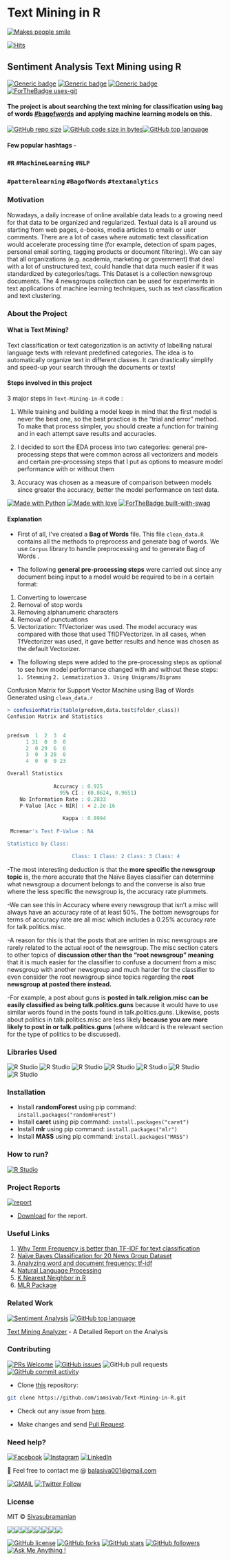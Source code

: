 # Text Mining in R
[![Makes people smile](https://forthebadge.com/images/badges/makes-people-smile.svg)](https://github.com/iamsivab)

[![Hits](https://hits.seeyoufarm.com/api/count/incr/badge.svg?url=https%3A%2F%2Fgithub.com%2Fiamsivab%2FText-Mining-in-R)](https://hits.seeyoufarm.com)

## Sentiment Analysis Text Mining using R

[![Generic badge](https://img.shields.io/badge/Text-Mining-teal.svg?style=for-the-badge)](https://github.com/iamsivab/Text-Mining-in-R) 
[![Generic badge](https://img.shields.io/badge/LinkedIn-Connect-blue.svg?style=for-the-badge&logo=linkedin&logoColor=white)](https://www.linkedin.com/in/iamsivab/) [![Generic badge](https://img.shields.io/badge/R-Language-blue.svg?style=for-the-badge)](https://github.com/iamsivab/Text-Mining-in-R/blob/master/Sivasubramanian-Text%20Mining%20Report.pdf) [![ForTheBadge uses-git](http://ForTheBadge.com/images/badges/uses-git.svg)](https://GitHub.com/)

#### The project is about searching the text mining for classification using bag of words [#bagofwords](https://github.com/iamsivab/Text-Mining-in-R) and applying machine learning models on this.

[![GitHub repo size](https://img.shields.io/github/repo-size/iamsivab/Text-Mining-in-R.svg?logo=github&style=social)](https://github.com/iamsivab) [![GitHub code size in bytes](https://img.shields.io/github/languages/code-size/iamsivab/Text-Mining-in-R.svg?logo=git&style=social)](https://github.com/iamsivab/)[![GitHub top language](https://img.shields.io/github/languages/top/iamsivab/Text-Mining-in-R.svg?logo=python&style=social)](https://github.com/iamsivab)

#### Few popular hashtags - 
### `#R` `#MachineLearning` `#NLP`
### `#patternlearning` `#BagofWords` `#textanalytics`

### Motivation

Nowadays, a daily increase of online available data leads to a growing need for that data to be organized and regularized. Textual data is all around us starting from web pages, e-books, media articles to emails or user comments. There are a lot of cases where automatic text classification would accelerate processing time (for example, detection of spam pages, personal email sorting, tagging products or document filtering). We can say that all organizations (e.g. academia, marketing or government) that deal with a lot of unstructured text, could handle that data much easier if it was standardized by categories/tags. This Dataset is a collection newsgroup documents. The 4 newsgroups collection can be used for experiments in text applications of machine learning techniques, such as text classification and text clustering.

### About the Project

#### What is Text Mining?

Text classification or text categorization is an activity of labelling natural language texts with relevant predefined categories. The idea is to automatically organize text in different classes. It can drastically simplify and speed-up your search through the documents or texts!

#### Steps involved in this project

3 major steps in `Text-Mining-in-R` code :

1. While training and building a model keep in mind that the first model is never the best one, so the best practice is the “trial and error” method. To make that process simpler, you should create a function for training and in each attempt save results and accuracies.

2. I decided to sort the EDA process into two categories: general pre-processing steps that were common across all vectorizers and models and certain pre-processing steps that I put as options to measure model performance with or without them

3. Accuracy was chosen as a measure of comparison between models since greater the accuracy, better the model performance on test data.

[![Made with Python](https://forthebadge.com/images/badges/made-with-python.svg)](https://github.com/iamsivab/Text-Mining-in-R) [![Made with love](https://forthebadge.com/images/badges/built-with-love.svg)](https://www.linkedin.com/in/iamsivab/) [![ForTheBadge built-with-swag](http://ForTheBadge.com/images/badges/built-with-swag.svg)](https://www.linkedin.com/in/iamsivab/)

#### Explanation

- First of all, I've created a **Bag of Words** file. This file `clean_data.R` contains all the methods to preprocess and generate bag of words. We use `Corpus` library to handle preprocessing and to generate Bag of Words .

- The following **general pre-processing steps** were carried out since any document being input to a model would be required to be in a certain format:
1.	Converting to lowercase
2.	Removal of stop words
3.	Removing alphanumeric characters
4.	Removal of punctuations
5.	Vectorization: TfVectorizer was used. The model accuracy was compared with those that used TfIDFVectorizer. In all cases, when TfVectorizer was used, it gave better results and hence was chosen as the default Vectorizer.

- The following steps were added to the pre-processing steps as optional to see how model performance changed with and without these steps:
`1.	Stemming`
`2.	Lemmatization`
`3.	Using Unigrams/Bigrams`

Confusion Matrix for Support Vector Machine using Bag of Words Generated using `clean_data.r`

```R
> confusionMatrix(table(predsvm,data.test$folder_class))
Confusion Matrix and Statistics

       
predsvm  1  2  3  4
      1 31  0  0  0
      2  0 29  6  0
      3  0  3 28  0
      4  0  0  0 23

Overall Statistics
                                          
               Accuracy : 0.925           
                 95% CI : (0.8624, 0.9651)
    No Information Rate : 0.2833          
    P-Value [Acc > NIR] : < 2.2e-16       
                                          
                  Kappa : 0.8994          
                                          
 Mcnemar's Test P-Value : NA              

Statistics by Class:

                     Class: 1 Class: 2 Class: 3 Class: 4
```

-The most interesting deduction is that the **more specific the newsgroup topic** is, the more accurate that the Naïve Bayes classifier can determine what newsgroup a document belongs to and the converse is also true where the less specific the newsgroup is, the accuracy rate plummets. 

-We can see this in Accuracy where every newsgroup that isn’t a misc will always have an accuracy rate of at least 50%. The bottom newsgroups for terms of accuracy rate are all misc which includes a 0.25% accuracy rate for talk.politics.misc.

-A reason for this is that the posts that are written in misc newsgroups are rarely related to the actual root of the newsgroup. The misc section caters to other topics of **discussion other than the “root newsgroup” meaning** that it is much easier for the classifier to confuse a document from a misc newsgroup with another newsgroup and much harder for the classifier to even consider the root newsgroup since topics regarding the **root newsgroup at posted there instead.**

-For example, a post about guns is **posted in talk.religion.misc can be easily classified as being talk.politics.guns** because it would have to use similar words found in the posts found in talk.politics.guns. Likewise, posts about politics in talk.politics.misc are less likely **because you are more likely to post in or talk.politics.guns** (where wildcard is the relevant section for the type of politics to be discussed).


### Libraries Used

![R Studio](https://img.shields.io/badge/R-dplyr-blue.svg?style=flat&logo=r&logoColor=white) 
![R Studio](https://img.shields.io/badge/R-stringr-blue.svg?style=flat&logo=r&logoColor=white)
![R Studio](https://img.shields.io/badge/R-readtext-blue.svg?style=flat&logo=r&logoColor=white) 
![R Studio](https://img.shields.io/badge/R-e1071-blue.svg?style=flat&logo=r&logoColor=white) 
![R Studio](https://img.shields.io/badge/R-mlr-blue.svg?style=flat&logo=r&logoColor=white)
![R Studio](https://img.shields.io/badge/R-caret-blue.svg?style=flat&logo=r&logoColor=white) 
![R Studio](https://img.shields.io/badge/R-randomForest-blue.svg?style=flat&logo=r&logoColor=white) 


### Installation

- Install **randomForest** using pip command: `install.packages("randomForest")`
- Install **caret** using pip command: `install.packages("caret")`
- Install **mlr** using pip command: `install.packages("mlr")`
- Install **MASS** using pip command: `install.packages("MASS")`

### How to run?

[![R Studio](https://img.shields.io/badge/R-clean_data.R.-lightgrey.svg?logo=R&style=social)](https://github.com/iamsivab/Text-Mining-in-R/tree/master/src)


### Project Reports

[![report](https://img.shields.io/static/v1.svg?label=Project&message=Report&logo=microsoft-word&style=social)](https://github.com/iamsivab/Text-Mining-in-R/blob/master/Sivasubramanian-Text%20Mining%20Report.pdf)

- [Download](https://github.com/iamsivab/Text-Mining-in-R/blob/master/Sivasubramanian-Text%20Mining%20Report.pdf) for the report.

### Useful Links

1. [Why Term Frequency is better than TF-IDF for text classification](https://www.quora.com/Why-does-TF-term-frequency-sometimes-give-better-F-scores-than-TF-IDF-does-for-text-classification)
2. [Naïve Bayes Classification for 20 News Group Dataset]( https://github.com/Loc-Tran/NaiveBayes20NewsGroup)
3. [Analyzing word and document frequency: tf-idf]( https://www.tidytextmining.com/tfidf.html  )
4. [Natural Language Processing](https://krakensystems.co/blog/2018/nlp-syntax-processing)
5. [K Nearest Neighbor in R]( https://www.edureka.co/blog/knn-algorithm-in-r/)
6. [MLR Package]( https://www.analyticsvidhya.com/blog/2016/08/practicing-machine-learning-techniques-in-r-with-mlr-package/)
 

 
### Related Work

[![Sentiment Analysis](https://img.shields.io/static/v1.svg?label=Text&message=Mining&color=lightgray&logo=linkedin&style=social&colorA=critical)](https://www.linkedin.com/in/iamsivab/) [![GitHub top language](https://img.shields.io/github/languages/top/iamsivab/Text-Mining-in-R.svg?logo=php&style=social)](https://github.com/iamsivab/)

[Text Mining Analyzer](https://github.com/iamsivab/Text-Mining-in-R) - A Detailed Report on the Analysis


### Contributing

[![PRs Welcome](https://img.shields.io/badge/PRs-welcome-brightgreen.svg?logo=github)](https://github.com/iamsivab/Text-Mining-in-R/pulls) [![GitHub issues](https://img.shields.io/github/issues/iamsivab/Text-Mining-in-R?logo=github)](https://github.com/iamsivab/Text-Mining-in-R/issues) ![GitHub pull requests](https://img.shields.io/github/issues-pr/viamsivab/Text-Mining-in-R?color=blue&logo=github) 
[![GitHub commit activity](https://img.shields.io/github/commit-activity/y/iamsivab/Text-Mining-in-R?logo=github)](https://github.com/iamsivab/Text-Mining-in-R/)

- Clone [this](https://github.com/iamsivab/Text-Mining-in-R/) repository: 

```bash
git clone https://github.com/iamsivab/Text-Mining-in-R.git
```

- Check out any issue from [here](https://github.com/iamsivab/Text-Mining-in-R/issues).

- Make changes and send [Pull Request](https://github.com/iamsivab/Text-Mining-in-R/pulls).
 
### Need help?

[![Facebook](https://img.shields.io/static/v1.svg?label=follow&message=@iamsivab&color=9cf&logo=facebook&style=flat&logoColor=white&colorA=informational)](https://www.facebook.com/iamsivab)  [![Instagram](https://img.shields.io/static/v1.svg?label=follow&message=@iamsivab&color=grey&logo=instagram&style=flat&logoColor=white&colorA=critical)](https://www.instagram.com/iamsivab/) [![LinkedIn](https://img.shields.io/static/v1.svg?label=connect&message=@iamsivab&color=success&logo=linkedin&style=flat&logoColor=white&colorA=blue)](https://www.linkedin.com/in/iamsivab/)

:email: Feel free to contact me @ [balasiva001@gmail.com](https://mail.google.com/mail/)

[![GMAIL](https://img.shields.io/static/v1.svg?label=send&message=balasiva001@gmail.com&color=red&logo=gmail&style=social)](https://www.github.com/iamsivab) [![Twitter Follow](https://img.shields.io/twitter/follow/iamsivab?style=social)](https://twitter.com/iamsivab)


### License

MIT &copy; [Sivasubramanian](https://github.com/iamsivab/Text-Mining-in-R/blob/master/LICENSE)

[![](https://sourcerer.io/fame/iamsivab/iamsivab/Text-Mining-in-R/images/0)](https://sourcerer.io/fame/iamsivab/iamsivab/Text-Mining-in-R/links/0)[![](https://sourcerer.io/fame/iamsivab/iamsivab/Text-Mining-in-R/images/1)](https://sourcerer.io/fame/iamsivab/iamsivab/Text-Mining-in-R/links/1)[![](https://sourcerer.io/fame/iamsivab/iamsivab/Text-Mining-in-R/images/2)](https://sourcerer.io/fame/iamsivab/iamsivab/Text-Mining-in-R/links/2)[![](https://sourcerer.io/fame/iamsivab/iamsivab/Text-Mining-in-R/images/3)](https://sourcerer.io/fame/iamsivab/iamsivab/Text-Mining-in-R/links/3)[![](https://sourcerer.io/fame/iamsivab/iamsivab/Text-Mining-in-R/images/4)](https://sourcerer.io/fame/iamsivab/iamsivab/Text-Mining-in-R/links/4)[![](https://sourcerer.io/fame/iamsivab/iamsivab/Text-Mining-in-R/images/5)](https://sourcerer.io/fame/iamsivab/iamsivab/Text-Mining-in-R/links/5)[![](https://sourcerer.io/fame/iamsivab/iamsivab/Text-Mining-in-R/images/6)](https://sourcerer.io/fame/iamsivab/iamsivab/Text-Mining-in-R/links/6)[![](https://sourcerer.io/fame/iamsivab/iamsivab/Text-Mining-in-R/images/7)](https://sourcerer.io/fame/iamsivab/iamsivab/Text-Mining-in-R/links/7)


[![GitHub license](https://img.shields.io/github/license/iamsivab/Text-Mining-in-R.svg?style=social&logo=github)](https://github.com/iamsivab/Text-Mining-in-R/blob/master/LICENSE) 
[![GitHub forks](https://img.shields.io/github/forks/iamsivab/Text-Mining-in-R.svg?style=social)](https://github.com/iamsivab/Text-Mining-in-R/network) [![GitHub stars](https://img.shields.io/github/stars/iamsivab/Text-Mining-in-R.svg?style=social)](https://github.com/iamsivab/Text-Mining-in-R/stargazers) [![GitHub followers](https://img.shields.io/github/followers/iamsivab.svg?label=Follow&style=social)](https://github.com/iamsivab/) [![Ask Me Anything !](https://img.shields.io/badge/Ask%20me-anything-1abc9c.svg)](https://GitHub.com/iamsivab/ama)
